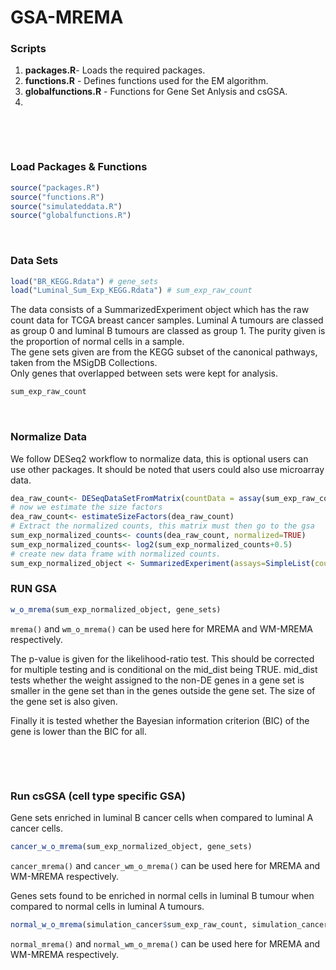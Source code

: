 # GSA-MREMA

### Scripts
1. **packages.R**- Loads the required packages.
2. **functions.R** - Defines functions used for the EM algorithm.
3. **globalfunctions.R** - Functions for Gene Set Anlysis and csGSA.
4.  

&nbsp;

&nbsp;


### Load Packages & Functions 
```R 
source("packages.R")
source("functions.R")
source("simulateddata.R")
source("globalfunctions.R")
```


&nbsp;
&nbsp;

### Data Sets

```R
load("BR_KEGG.Rdata") # gene_sets
load("Luminal_Sum_Exp_KEGG.Rdata") # sum_exp_raw_count
```

The data consists of a SummarizedExperiment object which has the raw count data for TCGA breast cancer samples. Luminal A tumours are classed as group 0 and luminal B tumours are classed as group 1. The purity given is the proportion of normal cells in a sample.  
The gene sets given are from the KEGG subset of the canonical pathways, taken from the MSigDB Collections.  
Only genes that overlapped between sets were kept for analysis.  

```R
sum_exp_raw_count
```



&nbsp;

### Normalize Data
We follow DESeq2 workflow to normalize data, this is optional users can use other packages. It should be noted that users could also use microarray data.

```R
dea_raw_count<- DESeqDataSetFromMatrix(countData = assay(sum_exp_raw_count), colData = colData(sum_exp_raw_count), design = ~ GROUP)
# now we estimate the size factors
dea_raw_count<- estimateSizeFactors(dea_raw_count)
# Extract the normalized counts, this matrix must then go to the gsa
sum_exp_normalized_counts<- counts(dea_raw_count, normalized=TRUE)
sum_exp_normalized_counts<- log2(sum_exp_normalized_counts+0.5)
# create new data frame with normalized counts.
sum_exp_normalized_object <- SummarizedExperiment(assays=SimpleList(counts=sum_exp_normalized_counts), colData=colData(sum_exp_raw_count), rowData=DataFrame(rownames(sum_exp_normalized_counts)))
```

### RUN GSA

```R
w_o_mrema(sum_exp_normalized_object, gene_sets)
```

`mrema()` and `wm_o_mrema()` can be used here for MREMA and WM-MREMA respectively. 

The p-value is given for the likelihood-ratio test. This should be corrected for multiple testing and is conditional on the mid_dist being TRUE. mid_dist tests whether the weight assigned to the non-DE genes in a gene set is smaller in the gene set than in the genes outside the gene set.
The size of the gene set is also given.

Finally it is tested whether the Bayesian information criterion (BIC) of the gene is lower than the BIC for all.


&nbsp;

&nbsp;

### Run csGSA (cell type specific GSA)

Gene sets enriched in luminal B cancer cells when compared to luminal A cancer cells.

```R
cancer_w_o_mrema(sum_exp_normalized_object, gene_sets)
```
`cancer_mrema()` and `cancer_wm_o_mrema()` can be used here for MREMA and WM-MREMA respectively.
&nbsp;

Genes sets found to be enriched in normal cells in luminal B tumour when compared to normal cells in luminal A tumours.

```R
normal_w_o_mrema(simulation_cancer$sum_exp_raw_count, simulation_cancer$raw.gs)
```

`normal_mrema()` and `normal_wm_o_mrema()` can be used here for MREMA and WM-MREMA respectively.




